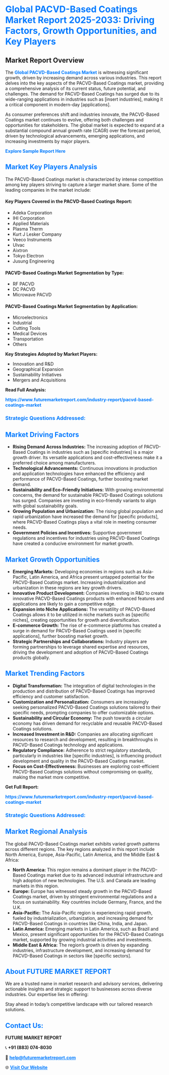 <h1 style="color: #007BFF;">Global PACVD-Based Coatings Market Report 2025-2033: Driving Factors, Growth Opportunities, and Key Players</h1>

<section id="overview">
<h2>Market Report Overview</h2>
<p>The <a href="https://www.futuremarketreport.com/industry-report/pacvd-based-coatings-market" style="color: #007BFF; text-decoration: none;"><strong>Global PACVD-Based Coatings Market</strong></a> is witnessing significant growth, driven by increasing demand across various industries. This report delves into the key aspects of the PACVD-Based Coatings market, providing a comprehensive analysis of its current status, future potential, and challenges. The demand for PACVD-Based Coatings has surged due to its wide-ranging applications in industries such as [insert industries], making it a critical component in modern-day [applications].</p>
<p>As consumer preferences shift and industries innovate, the PACVD-Based Coatings market continues to evolve, offering both challenges and opportunities for stakeholders. The global market is expected to expand at a substantial compound annual growth rate (CAGR) over the forecast period, driven by technological advancements, emerging applications, and increasing investments by major players.</p>
</section>

<section id="overview">
<p><a href="https://www.futuremarketreport.com/request-sample/reportId=62092" style="color: #007BFF; text-decoration: none;"><strong>Explore Sample Report Here</strong></a></p>
</section>

<section id="key-players">
<h2 style="color: #007BFF;">Market Key Players Analysis</h2>
<p>The PACVD-Based Coatings market is characterized by intense competition among key players striving to capture a larger market share. Some of the leading companies in the market include:</p>
<h4>Key Players Covered in the PACVD-Based Coatings Report:</h4>
<ul><li>Adeka Corporation</li><li>IHI Corporation</li><li>Applied Materials</li><li>Plasma Therm</li><li>Kurt J Lesker Company</li><li>Veeco Instruments</li><li>Ulvac</li><li>Aixtron</li><li>Tokyo Electron</li><li>Jusung Engineering</li></ul>
<h4>PACVD-Based Coatings Market Segmentation by Type:</h4>
<ul><li>RF PACVD</li><li>DC PACVD</li><li>Microwave PACVD</li></ul>

<h4>PACVD-Based Coatings Market Segmentation by Application:</h4>
<ul><li>Microelectronics</li><li>Industrial</li><li>Cutting Tools</li><li>Medical Devices</li><li>Transportation</li><li>Others</li></ul>
<p><strong>Key Strategies Adopted by Market Players:</strong></p>
<ul>
<li>Innovation and R&D</li>
<li>Geographical Expansion</li>
<li>Sustainability Initiatives</li>
<li>Mergers and Acquisitions</li>
</ul>
</section>

<section>
<p><strong>Read Full Analysis: </strong></p><a href="https://www.futuremarketreport.com/industry-report/pacvd-based-coatings-market" style="color: #007BFF; text-decoration: none;"><strong>https://www.futuremarketreport.com/industry-report/pacvd-based-coatings-market</strong></a>
<h3 style="color: #007BFF;">Strategic Questions Addressed:</h3>
</section>

<section id="driving-factors">
<h2 style="color: #007BFF;">Market Driving Factors</h2>
<ul>
<li><strong>Rising Demand Across Industries:</strong> The increasing adoption of PACVD-Based Coatings in industries such as [specific industries] is a major growth driver. Its versatile applications and cost-effectiveness make it a preferred choice among manufacturers.</li>
<li><strong>Technological Advancements:</strong> Continuous innovations in production and application technologies have enhanced the efficiency and performance of PACVD-Based Coatings, further boosting market demand.</li>
<li><strong>Sustainability and Eco-Friendly Initiatives:</strong> With growing environmental concerns, the demand for sustainable PACVD-Based Coatings solutions has surged. Companies are investing in eco-friendly variants to align with global sustainability goals.</li>
<li><strong>Growing Population and Urbanization:</strong> The rising global population and rapid urbanization have increased the demand for [specific products], where PACVD-Based Coatings plays a vital role in meeting consumer needs.</li>
<li><strong>Government Policies and Incentives:</strong> Supportive government regulations and incentives for industries using PACVD-Based Coatings have created a conducive environment for market growth.</li>
</ul>
</section>

<section id="growth-opportunities">
<h2 style="color: #007BFF;">Market Growth Opportunities</h2>
<ul>
<li><strong>Emerging Markets:</strong> Developing economies in regions such as Asia-Pacific, Latin America, and Africa present untapped potential for the PACVD-Based Coatings market. Increasing industrialization and urbanization in these regions are key growth drivers.</li>
<li><strong>Innovative Product Development:</strong> Companies investing in R&D to create innovative PACVD-Based Coatings products with enhanced features and applications are likely to gain a competitive edge.</li>
<li><strong>Expansion into Niche Applications:</strong> The versatility of PACVD-Based Coatings allows it to be utilized in niche markets such as [specific niches], creating opportunities for growth and diversification.</li>
<li><strong>E-commerce Growth:</strong> The rise of e-commerce platforms has created a surge in demand for PACVD-Based Coatings used in [specific applications], further boosting market growth.</li>
<li><strong>Strategic Partnerships and Collaborations:</strong> Industry players are forming partnerships to leverage shared expertise and resources, driving the development and adoption of PACVD-Based Coatings products globally.</li>
</ul>
</section>

<section id="trending-factors">
<h2 style="color: #007BFF;">Market Trending Factors</h2>
<ul>
<li><strong>Digital Transformation:</strong> The integration of digital technologies in the production and distribution of PACVD-Based Coatings has improved efficiency and customer satisfaction.</li>
<li><strong>Customization and Personalization:</strong> Consumers are increasingly seeking personalized PACVD-Based Coatings solutions tailored to their specific needs, prompting companies to offer customizable options.</li>
<li><strong>Sustainability and Circular Economy:</strong> The push towards a circular economy has driven demand for recyclable and reusable PACVD-Based Coatings solutions.</li>
<li><strong>Increased Investment in R&D:</strong> Companies are allocating significant resources to research and development, resulting in breakthroughs in PACVD-Based Coatings technology and applications.</li>
<li><strong>Regulatory Compliance:</strong> Adherence to strict regulatory standards, particularly in industries like [specific industries], is influencing product development and quality in the PACVD-Based Coatings market.</li>
<li><strong>Focus on Cost-Effectiveness:</strong> Businesses are exploring cost-efficient PACVD-Based Coatings solutions without compromising on quality, making the market more competitive.</li>
</ul>
</section>

<section>
<p><strong>Get Full Report: </strong></p><a href="https://www.futuremarketreport.com/industry-report/pacvd-based-coatings-market" style="color: #007BFF; text-decoration: none;"><strong>https://www.futuremarketreport.com/industry-report/pacvd-based-coatings-market</strong></a>
<h3 style="color: #007BFF;">Strategic Questions Addressed:</h3>
</section>


<section id="regional-analysis">
<h2 style="color: #007BFF;">Market Regional Analysis</h2>
<p>The global PACVD-Based Coatings market exhibits varied growth patterns across different regions. The key regions analyzed in this report include North America, Europe, Asia-Pacific, Latin America, and the Middle East & Africa:</p>
<ul>
<li><strong>North America:</strong> This region remains a dominant player in the PACVD-Based Coatings market due to its advanced industrial infrastructure and high adoption of new technologies. The U.S. and Canada are leading markets in this region.</li>
<li><strong>Europe:</strong> Europe has witnessed steady growth in the PACVD-Based Coatings market, driven by stringent environmental regulations and a focus on sustainability. Key countries include Germany, France, and the U.K.</li>
<li><strong>Asia-Pacific:</strong> The Asia-Pacific region is experiencing rapid growth, fueled by industrialization, urbanization, and increasing demand for PACVD-Based Coatings in countries like China, India, and Japan.</li>
<li><strong>Latin America:</strong> Emerging markets in Latin America, such as Brazil and Mexico, present significant opportunities for the PACVD-Based Coatings market, supported by growing industrial activities and investments.</li>
<li><strong>Middle East & Africa:</strong> The region’s growth is driven by expanding industries, infrastructure development, and increasing demand for PACVD-Based Coatings in sectors like [specific sectors].</li>
</ul>
</section>

<footer>
<h2 style="color: #007BFF;">About FUTURE MARKET REPORT</h2>
<p>We are a trusted name in market research and advisory services, delivering actionable insights and strategic support to businesses across diverse industries. Our expertise lies in offering:</p>

<p>Stay ahead in today’s competitive landscape with our tailored research solutions.</p>

<h2 style="color: #007BFF;">Contact Us:</h2>
<p><strong>FUTURE MARKET REPORT</strong></p>
<p>📞 <strong>+91 (883) 074-8030</strong></p>
<p>📧 <strong><a href="mailto:help@futuremarketreport.com" style="color: #007BFF;">help@futuremarketreport.com</a></strong></p>
<p>🌐 <strong><a href="https://www.futuremarketreport.com/" style="color: #007BFF;">Visit Our Website</a></strong></p>
</footer>